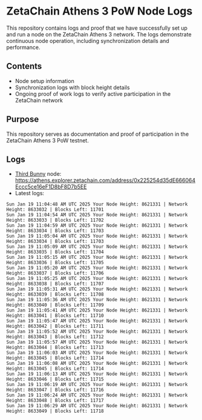 # ZetaChain Athens 3 PoW Node Logs
This repository contains logs and proof that we have successfully set up and run a node on the ZetaChain Athens 3 network. The logs demonstrate continuous node operation, including synchronization details and performance.

## Contents
- Node setup information
- Synchronization logs with block height details
- Ongoing proof of work logs to verify active participation in the ZetaChain network

## Purpose
This repository serves as documentation and proof of participation in the ZetaChain Athens 3 PoW testnet.

## Logs

- [Third Bunny](https://thirdbunny.xyz/) node: https://athens.explorer.zetachain.com/address/0x225254d35dE666064Eccc5ce16eF1D8bF8D7b5EE
- Latest logs:
```
Sun Jan 19 11:04:48 AM UTC 2025 Your Node Height: 8621331 | Network Height: 8633032 | Blocks Left: 11701
Sun Jan 19 11:04:54 AM UTC 2025 Your Node Height: 8621331 | Network Height: 8633033 | Blocks Left: 11702
Sun Jan 19 11:04:59 AM UTC 2025 Your Node Height: 8621331 | Network Height: 8633034 | Blocks Left: 11703
Sun Jan 19 11:05:04 AM UTC 2025 Your Node Height: 8621331 | Network Height: 8633034 | Blocks Left: 11703
Sun Jan 19 11:05:09 AM UTC 2025 Your Node Height: 8621331 | Network Height: 8633035 | Blocks Left: 11704
Sun Jan 19 11:05:15 AM UTC 2025 Your Node Height: 8621331 | Network Height: 8633036 | Blocks Left: 11705
Sun Jan 19 11:05:20 AM UTC 2025 Your Node Height: 8621331 | Network Height: 8633037 | Blocks Left: 11706
Sun Jan 19 11:05:25 AM UTC 2025 Your Node Height: 8621331 | Network Height: 8633038 | Blocks Left: 11707
Sun Jan 19 11:05:31 AM UTC 2025 Your Node Height: 8621331 | Network Height: 8633039 | Blocks Left: 11708
Sun Jan 19 11:05:36 AM UTC 2025 Your Node Height: 8621331 | Network Height: 8633040 | Blocks Left: 11709
Sun Jan 19 11:05:41 AM UTC 2025 Your Node Height: 8621331 | Network Height: 8633041 | Blocks Left: 11710
Sun Jan 19 11:05:47 AM UTC 2025 Your Node Height: 8621331 | Network Height: 8633042 | Blocks Left: 11711
Sun Jan 19 11:05:52 AM UTC 2025 Your Node Height: 8621331 | Network Height: 8633043 | Blocks Left: 11712
Sun Jan 19 11:05:57 AM UTC 2025 Your Node Height: 8621331 | Network Height: 8633044 | Blocks Left: 11713
Sun Jan 19 11:06:03 AM UTC 2025 Your Node Height: 8621331 | Network Height: 8633045 | Blocks Left: 11714
Sun Jan 19 11:06:08 AM UTC 2025 Your Node Height: 8621331 | Network Height: 8633045 | Blocks Left: 11714
Sun Jan 19 11:06:13 AM UTC 2025 Your Node Height: 8621331 | Network Height: 8633046 | Blocks Left: 11715
Sun Jan 19 11:06:19 AM UTC 2025 Your Node Height: 8621331 | Network Height: 8633047 | Blocks Left: 11716
Sun Jan 19 11:06:24 AM UTC 2025 Your Node Height: 8621331 | Network Height: 8633048 | Blocks Left: 11717
Sun Jan 19 11:06:29 AM UTC 2025 Your Node Height: 8621331 | Network Height: 8633049 | Blocks Left: 11718
```
